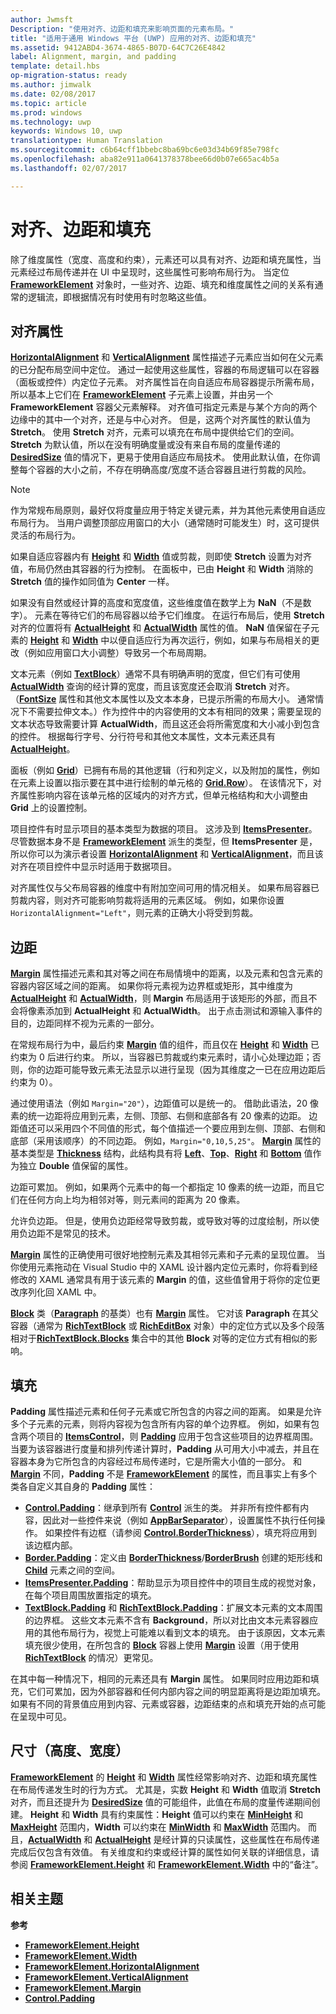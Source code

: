 ```yaml
---
author: Jwmsft
Description: "使用对齐、边距和填充来影响页面的元素布局。"
title: "适用于通用 Windows 平台 (UWP) 应用的对齐、边距和填充"
ms.assetid: 9412ABD4-3674-4865-B07D-64C7C26E4842
label: Alignment, margin, and padding
template: detail.hbs
op-migration-status: ready
ms.author: jimwalk
ms.date: 02/08/2017
ms.topic: article
ms.prod: windows
ms.technology: uwp
keywords: Windows 10, uwp
translationtype: Human Translation
ms.sourcegitcommit: c6b64cff1bbebc8ba69bc6e03d34b69f85e798fc
ms.openlocfilehash: aba82e911a0641378378bee66d0b07e665ac4b5a
ms.lasthandoff: 02/07/2017

---
```

# <a name="alignment-margin-and-padding"></a>对齐、边距和填充

除了维度属性（宽度、高度和约束），元素还可以具有对齐、边距和填充属性，当元素经过布局传递并在 UI 中呈现时，这些属性可影响布局行为。 当定位 [**FrameworkElement**](https://msdn.microsoft.com/library/windows/apps/br208706) 对象时，一些对齐、边距、填充和维度属性之间的关系有通常的逻辑流，即根据情况有时使用有时忽略这些值。

## <a name="alignment-properties"></a>对齐属性

[**HorizontalAlignment**](https://msdn.microsoft.com/library/windows/apps/br208720) 和 [**VerticalAlignment**](https://msdn.microsoft.com/library/windows/apps/br208749) 属性描述子元素应当如何在父元素的已分配布局空间中定位。 通过一起使用这些属性，容器的布局逻辑可以在容器（面板或控件）内定位子元素。 对齐属性旨在向自适应布局容器提示所需布局，所以基本上它们在 [**FrameworkElement**](https://msdn.microsoft.com/library/windows/apps/br208706) 子元素上设置，并由另一个 **FrameworkElement** 容器父元素解释。 对齐值可指定元素是与某个方向的两个边缘中的其中一个对齐，还是与中心对齐。 但是，这两个对齐属性的默认值为 **Stretch**。 使用 **Stretch** 对齐，元素可以填充在布局中提供给它们的空间。 **Stretch** 为默认值，所以在没有明确度量或没有来自布局的度量传递的 [**DesiredSize**](https://msdn.microsoft.com/library/windows/apps/br208921) 值的情况下，更易于使用自适应布局技术。 使用此默认值，在你调整每个容器的大小之前，不存在明确高度/宽度不适合容器且进行剪裁的风险。

> [!NOTE]
> 作为常规布局原则，最好仅将度量应用于特定关键元素，并为其他元素使用自适应布局行为。 当用户调整顶部应用窗口的大小（通常随时可能发生）时，这可提供灵活的布局行为。

 
如果自适应容器内有 [**Height**](https://msdn.microsoft.com/library/windows/apps/br208718) 和 [**Width**](https://msdn.microsoft.com/library/windows/apps/br208751) 值或剪裁，则即使 **Stretch** 设置为对齐值，布局仍然由其容器的行为控制。 在面板中，已由 **Height** 和 **Width** 消除的 **Stretch** 值的操作如同值为 **Center** 一样。

如果没有自然或经计算的高度和宽度值，这些维度值在数学上为 **NaN**（不是数字）。 元素在等待它们的布局容器以给予它们维度。 在运行布局后，使用 **Stretch** 对齐的位置将有 [**ActualHeight**](https://msdn.microsoft.com/library/windows/apps/br208707) 和 [**ActualWidth**](https://msdn.microsoft.com/library/windows/apps/br208709) 属性的值。 **NaN** 值保留在子元素的 [**Height**](https://msdn.microsoft.com/library/windows/apps/br208718) 和 [**Width**](https://msdn.microsoft.com/library/windows/apps/br208751) 中以便自适应行为再次运行，例如，如果与布局相关的更改（例如应用窗口大小调整）导致另一个布局周期。

文本元素（例如 [**TextBlock**](https://msdn.microsoft.com/library/windows/apps/br209652)）通常不具有明确声明的宽度，但它们有可使用 [**ActualWidth**](https://msdn.microsoft.com/library/windows/apps/br208709) 查询的经计算的宽度，而且该宽度还会取消 **Stretch** 对齐。 （[**FontSize**](https://msdn.microsoft.com/library/windows/apps/br209657) 属性和其他文本属性以及文本本身，已提示所需的布局大小。 通常情况下不需要拉伸文本。）作为控件中的内容使用的文本有相同的效果；需要呈现的文本状态导致需要计算 **ActualWidth**，而且这还会将所需宽度和大小减小到包含的控件。 根据每行字号、分行符号和其他文本属性，文本元素还具有 [**ActualHeight**](https://msdn.microsoft.com/library/windows/apps/br208707)。

面板（例如 [**Grid**](https://msdn.microsoft.com/library/windows/apps/br242704)）已拥有布局的其他逻辑（行和列定义，以及附加的属性，例如在元素上设置以指示要在其中进行绘制的单元格的 [**Grid.Row**](https://msdn.microsoft.com/library/windows/apps/hh759795)）。 在该情况下，对齐属性影响内容在该单元格的区域内的对齐方式，但单元格结构和大小调整由 **Grid** 上的设置控制。

项目控件有时显示项目的基本类型为数据的项目。 这涉及到 [**ItemsPresenter**](https://msdn.microsoft.com/library/windows/apps/br242843)。 尽管数据本身不是 [**FrameworkElement**](https://msdn.microsoft.com/library/windows/apps/br208706) 派生的类型，但 **ItemsPresenter** 是，所以你可以为演示者设置 [**HorizontalAlignment**](https://msdn.microsoft.com/library/windows/apps/br208720) 和 [**VerticalAlignment**](https://msdn.microsoft.com/library/windows/apps/br208749)，而且该对齐在项目控件中显示时适用于数据项目。

对齐属性仅与父布局容器的维度中有附加空间可用的情况相关。 如果布局容器已剪裁内容，则对齐可能影响剪裁将适用的元素区域。 例如，如果你设置 `HorizontalAlignment="Left"`，则元素的正确大小将受到剪裁。

## <a name="margin"></a>边距

[**Margin**](https://msdn.microsoft.com/library/windows/apps/br208724) 属性描述元素和其对等之间在布局情境中的距离，以及元素和包含元素的容器内容区域之间的距离。 如果你将元素视为边界框或矩形，其中维度为 [**ActualHeight**](https://msdn.microsoft.com/library/windows/apps/br208707) 和 [**ActualWidth**](https://msdn.microsoft.com/library/windows/apps/br208709)，则 **Margin** 布局适用于该矩形的外部，而且不会将像素添加到 **ActualHeight** 和 **ActualWidth**。 出于点击测试和源输入事件的目的，边距同样不视为元素的一部分。

在常规布局行为中，最后约束 [**Margin**](https://msdn.microsoft.com/library/windows/apps/br208724) 值的组件，而且仅在 [**Height**](https://msdn.microsoft.com/library/windows/apps/br208718) 和 [**Width**](https://msdn.microsoft.com/library/windows/apps/br208751) 已约束为 0 后进行约束。 所以，当容器已剪裁或约束元素时，请小心处理边距；否则，你的边距可能导致元素无法显示以进行呈现（因为其维度之一已在应用边距后约束为 0）。

通过使用语法（例如 `Margin="20"`），边距值可以是统一的。 借助此语法，20 像素的统一边距将应用到元素，左侧、顶部、右侧和底部各有 20 像素的边距。 边距值还可以采用四个不同值的形式，每个值描述一个要应用到左侧、顶部、右侧和底部（采用该顺序）的不同边距。 例如，`Margin="0,10,5,25"`。 [**Margin**](https://msdn.microsoft.com/library/windows/apps/br208724) 属性的基本类型是 [**Thickness**](https://msdn.microsoft.com/library/windows/apps/br208864) 结构，此结构具有将 [**Left**](https://msdn.microsoft.com/library/windows/apps/hh673893)、[**Top**](https://msdn.microsoft.com/library/windows/apps/hh673840)、[**Right**](https://msdn.microsoft.com/library/windows/apps/hh673881) 和 [**Bottom**](https://msdn.microsoft.com/library/windows/apps/hh673775) 值作为独立 **Double** 值保留的属性。

边距可累加。 例如，如果两个元素中的每一个都指定 10 像素的统一边距，而且它们在任何方向上均为相邻对等，则元素间的距离为 20 像素。

允许负边距。 但是，使用负边距经常导致剪裁，或导致对等的过度绘制，所以使用负边距不是常见的技术。

[**Margin**](https://msdn.microsoft.com/library/windows/apps/br208724) 属性的正确使用可很好地控制元素及其相邻元素和子元素的呈现位置。 当你使用元素拖动在 Visual Studio 中的 XAML 设计器内定位元素时，你将看到经修改的 XAML 通常具有用于该元素的 **Margin** 的值，这些值曾用于将你的定位更改序列化回 XAML 中。

[**Block**](https://msdn.microsoft.com/library/windows/apps/br244379) 类（[**Paragraph**](https://msdn.microsoft.com/library/windows/apps/br244503) 的基类）也有 [**Margin**](https://msdn.microsoft.com/library/windows/apps/jj191725) 属性。 它对该 **Paragraph** 在其父容器（通常为 [**RichTextBlock**](https://msdn.microsoft.com/library/windows/apps/br227565) 或 [**RichEditBox**](https://msdn.microsoft.com/library/windows/apps/br227548) 对象）中的定位方式以及多个段落相对于[**RichTextBlock.Blocks**](https://msdn.microsoft.com/library/windows/apps/br244347) 集合中的其他 **Block** 对等的定位方式有相似的影响。

## <a name="padding"></a>填充

**Padding** 属性描述元素和任何子元素或它所包含的内容之间的距离。 如果是允许多个子元素的元素，则将内容视为包含所有内容的单个边界框。 例如，如果有包含两个项目的 [**ItemsControl**](https://msdn.microsoft.com/library/windows/apps/br242803)，则 [**Padding**](https://msdn.microsoft.com/library/windows/apps/br209459) 应用于包含这些项目的边界框周围。 当要为该容器进行度量和排列传递计算时，**Padding** 从可用大小中减去，并且在容器本身为它所包含的内容经过布局传递时，它是所需大小值的一部分。 和 [**Margin**](https://msdn.microsoft.com/library/windows/apps/br208724) 不同，**Padding** 不是 [**FrameworkElement**](https://msdn.microsoft.com/library/windows/apps/br208706) 的属性，而且事实上有多个类各自定义其自身的 **Padding** 属性：

-   [**Control.Padding**](https://msdn.microsoft.com/library/windows/apps/br209459)：继承到所有 [**Control**](https://msdn.microsoft.com/library/windows/apps/br209390) 派生的类。 并非所有控件都有内容，因此对一些控件来说（例如 [**AppBarSeparator**](https://msdn.microsoft.com/library/windows/apps/dn279268)），设置属性不执行任何操作。 如果控件有边框（请参阅 [**Control.BorderThickness**](https://msdn.microsoft.com/library/windows/apps/br209399)），填充将应用到该边框内部。
-   [**Border.Padding**](https://msdn.microsoft.com/library/windows/apps/br209263)：定义由 [**BorderThickness**](https://msdn.microsoft.com/library/windows/apps/br209256)/[**BorderBrush**](https://msdn.microsoft.com/library/windows/apps/br209254) 创建的矩形线和 [**Child**](https://msdn.microsoft.com/library/windows/apps/br209258) 元素之间的空间。
-   [**ItemsPresenter.Padding**](https://msdn.microsoft.com/library/windows/apps/hh968021)：帮助显示为项目控件中的项目生成的视觉对象，在每个项目周围放置指定的填充。
-   [**TextBlock.Padding**](https://msdn.microsoft.com/library/windows/apps/br209673) 和 [**RichTextBlock.Padding**](https://msdn.microsoft.com/library/windows/apps/br227596)：扩展文本元素的文本周围的边界框。 这些文本元素不含有 **Background**，所以对比由文本元素容器应用的其他布局行为，视觉上可能难以看到文本的填充。 由于该原因，文本元素填充很少使用，在所包含的 [**Block**](https://msdn.microsoft.com/library/windows/apps/jj191725) 容器上使用 [**Margin**](https://msdn.microsoft.com/library/windows/apps/br244379) 设置（用于使用 [**RichTextBlock**](https://msdn.microsoft.com/library/windows/apps/br227565) 的情况）更常见。

在其中每一种情况下，相同的元素还具有 **Margin** 属性。 如果同时应用边距和填充，它们可累加，因为外部容器和任何内部内容之间的明显距离将是边距加填充。 如果有不同的背景值应用到内容、元素或容器，边距结束的点和填充开始的点可能在呈现中可见。

## <a name="dimensions-height-width"></a>尺寸（高度、宽度）

[**FrameworkElement**](https://msdn.microsoft.com/library/windows/apps/br208718) 的 [**Height**](https://msdn.microsoft.com/library/windows/apps/br208751) 和 [**Width**](https://msdn.microsoft.com/library/windows/apps/br208706) 属性经常影响对齐、边距和填充属性在布局传递发生时的行为方式。 尤其是，实数 **Height** 和 **Width** 值取消 **Stretch** 对齐，而且还提升为 [**DesiredSize**](https://msdn.microsoft.com/library/windows/apps/br208921) 值的可能组件，此值在布局的度量传递期间创建。 **Height** 和 **Width** 具有约束属性：**Height** 值可以约束在 [**MinHeight**](https://msdn.microsoft.com/library/windows/apps/br208731) 和 [**MaxHeight**](https://msdn.microsoft.com/library/windows/apps/br208726) 范围内，**Width** 可以约束在 [**MinWidth**](https://msdn.microsoft.com/library/windows/apps/br208733) 和 [**MaxWidth**](https://msdn.microsoft.com/library/windows/apps/br208728) 范围内。 而且，[**ActualWidth**](https://msdn.microsoft.com/library/windows/apps/br208709) 和 [**ActualHeight**](https://msdn.microsoft.com/library/windows/apps/br208707) 是经计算的只读属性，这些属性在布局传递完成后仅包含有效值。 有关维度和约束或经计算的属性如何关联的详细信息，请参阅 [**FrameworkElement.Height**](https://msdn.microsoft.com/library/windows/apps/br208718) 和 [**FrameworkElement.Width**](https://msdn.microsoft.com/library/windows/apps/br208751) 中的“备注”。

## <a name="related-topics"></a>相关主题

**参考**

* [**FrameworkElement.Height**](https://msdn.microsoft.com/library/windows/apps/br208718)
* [**FrameworkElement.Width**](https://msdn.microsoft.com/library/windows/apps/br208751)
* [**FrameworkElement.HorizontalAlignment**](https://msdn.microsoft.com/library/windows/apps/br208720)
* [**FrameworkElement.VerticalAlignment**](https://msdn.microsoft.com/library/windows/apps/br208749)
* [**FrameworkElement.Margin**](https://msdn.microsoft.com/library/windows/apps/br208724)
* [**Control.Padding**](https://msdn.microsoft.com/library/windows/apps/br209459)

